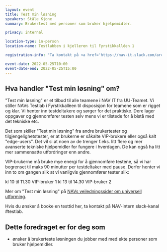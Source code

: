 ```yaml
---
layout: event
title: Test min løsning
speakers: Ståle Kjone
summary: Brukertest med personer som bruker hjelpemidler.

privacy: internal 

location-type: in-person
location-name: Testlabben i kjelleren til Fyrstikkalléen 1

registration-info: "Ta kontakt på <a href='https://nav-it.slack.com/archives/C021CRRFN2H'>Slack-kanalen #testlab (NAV internal)</a> for å booke en testtid."

event-date: 2022-05-25T10:00
event-date-end: 2022-05-25T15:00
---
```

## Hva handler "Test min løsning" om?
"Test min løsning" er et tilbud til alle teamene i NAV IT fra UU-Teamet. Vi stiller NAVs Testlab i Fyrstikkallèen til disposisjon for teamene som er rigget og klar. Vi henter inn testdeltakere og sørger for det praktiske. Dere lager oppgaver og gjennomfører testen selv mens vi er tilstede for å bistå med det tekniske etc.

Det som skiller "Test min løsning" fra andre brukertester og tilgjengelighetstester, er at brukerne er såkalte VIP-brukere eller også kalt "edge-users". Det vil si at noen av de trenger f.eks. litt flere og mer avanserte tekniske hjelpemidler for fungere i hverdagen. De kan også ha litt mer sammensatte utfordringer enn andre.

VIP-brukerne må bruke mye energi for å gjennomføre testene, så vi har begrenset til maks 90 minutter per testdeltaker med pause. Derfor henter vi inn to om gangen slik at vi vanligvis gjennomfører tester slik:

kl 10 til 11.30 VIP-bruker 1
kl 13 til 14.30 VIP-bruker 2

Mer om "Test min løsning" på [NAVs veiledningssider om universell utforming](https://navikt.github.io/uu/hvordan-faa-det-til/UU-testing/brukertesting/test-min-l%C3%B8sning/).

Hvis du ønsker å booke en testtid her, ta kontakt på NAV-intern slack-kanal #testlab.

## Dette foredraget er for deg som
- ønsker å brukerteste løsningen du jobber med med ekte personer som bruker hjelpemidler.
